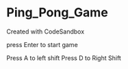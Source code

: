 # Ping_Pong_Game
Created with CodeSandbox

press Enter to start game

Press A to left shift 
Press D to Right Shift

